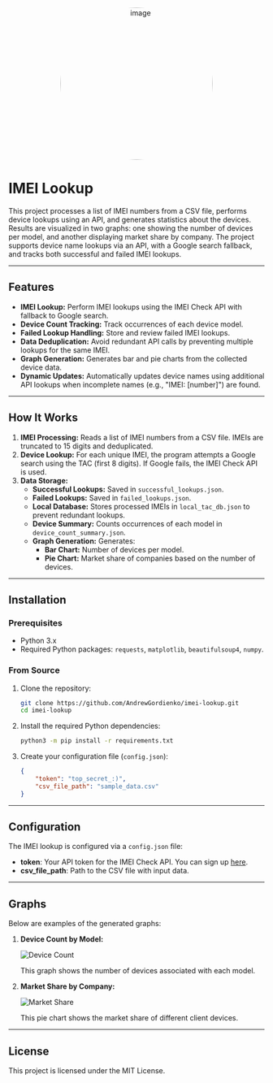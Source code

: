 <div align="center">
  <img src="https://github.com/user-attachments/assets/9b0b57cd-f25c-4ef1-8f81-057fb5ba12e5" alt="image" width="300" height="300" style="border-radius: 300%;">
</div>

# IMEI Lookup

This project processes a list of IMEI numbers from a CSV file, performs device lookups using an API, and generates statistics about the devices. Results are visualized in two graphs: one showing the number of devices per model, and another displaying market share by company. The project supports device name lookups via an API, with a Google search fallback, and tracks both successful and failed IMEI lookups.

---

## Features
- **IMEI Lookup:** Perform IMEI lookups using the IMEI Check API with fallback to Google search.
- **Device Count Tracking:** Track occurrences of each device model.
- **Failed Lookup Handling:** Store and review failed IMEI lookups.
- **Data Deduplication:** Avoid redundant API calls by preventing multiple lookups for the same IMEI.
- **Graph Generation:** Generates bar and pie charts from the collected device data.
- **Dynamic Updates:** Automatically updates device names using additional API lookups when incomplete names (e.g., "IMEI: [number]") are found.

---

## How It Works

1. **IMEI Processing:** Reads a list of IMEI numbers from a CSV file. IMEIs are truncated to 15 digits and deduplicated.
2. **Device Lookup:** For each unique IMEI, the program attempts a Google search using the TAC (first 8 digits). If Google fails, the IMEI Check API is used.
3. **Data Storage:**
   - **Successful Lookups:** Saved in `successful_lookups.json`.
   - **Failed Lookups:** Saved in `failed_lookups.json`.
   - **Local Database:** Stores processed IMEIs in `local_tac_db.json` to prevent redundant lookups.
   - **Device Summary:** Counts occurrences of each model in `device_count_summary.json`.
   - **Graph Generation:** Generates:
     - **Bar Chart:** Number of devices per model.
     - **Pie Chart:** Market share of companies based on the number of devices.

---

## Installation

### Prerequisites

- Python 3.x
- Required Python packages: `requests`, `matplotlib`, `beautifulsoup4`, `numpy`.

### From Source

1. Clone the repository:

   ```bash
   git clone https://github.com/AndrewGordienko/imei-lookup.git
   cd imei-lookup
   ```

2. Install the required Python dependencies:

   ```bash
   python3 -m pip install -r requirements.txt
   ```

3. Create your configuration file (`config.json`):

   ```json
   {
       "token": "top_secret_:)",
       "csv_file_path": "sample_data.csv"
   }
   ```

---

## Configuration

The IMEI lookup is configured via a `config.json` file:

- **token**: Your API token for the IMEI Check API. You can sign up [here](https://imeicheck.net/sign-in).
- **csv_file_path**: Path to the CSV file with input data.

---

## Graphs

Below are examples of the generated graphs:

1. **Device Count by Model:**

   ![Device Count](https://github.com/user-attachments/assets/3a70e1cd-2551-41d1-b248-26f6179789c3)

   This graph shows the number of devices associated with each model.

2. **Market Share by Company:**

   ![Market Share](https://github.com/user-attachments/assets/97403790-5ef6-4e16-872f-fe64c2127f8a)

   This pie chart shows the market share of different client devices.

---

## License

This project is licensed under the MIT License.
